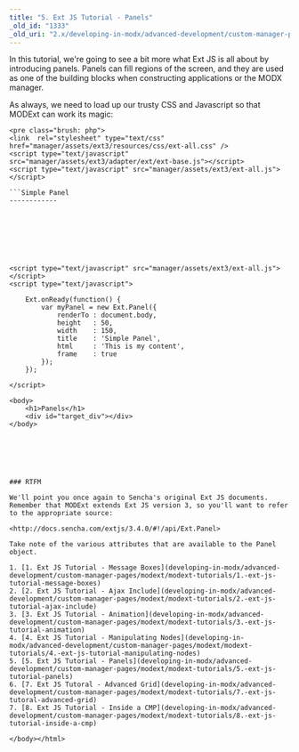 ```yaml
---
title: "5. Ext JS Tutorial - Panels"
_old_id: "1333"
_old_uri: "2.x/developing-in-modx/advanced-development/custom-manager-pages/modext/modext-tutorials/5.-ext-js-tutorial-panels"
---
```


In this tutorial, we're going to see a bit more what Ext JS is all about by introducing panels. Panels can fill regions of the screen, and they are used as one of the building blocks when constructing applications or the MODX manager.

As always, we need to load up our trusty CSS and Javascript so that MODExt can work its magic:

```
<pre class="brush: php">
<link  rel="stylesheet" type="text/css" href="manager/assets/ext3/resources/css/ext-all.css" />
<script type="text/javascript" src="manager/assets/ext3/adapter/ext/ext-base.js"></script>
<script type="text/javascript" src="manager/assets/ext3/ext-all.js"></script>

```Simple Panel
------------

```
<pre class="brush: php">
<html>
    <title>Ext JS Panels</title>
    <link  rel="stylesheet" type="text/css" href="manager/assets/ext3/resources/css/ext-all.css" />
    <script type="text/javascript" src="manager/assets/ext3/adapter/ext/ext-base.js"></script>
    <script type="text/javascript" src="manager/assets/ext3/ext-all.js"></script>
    <script type="text/javascript">
        
        Ext.onReady(function() {
            var myPanel = new Ext.Panel({
                renderTo : document.body,
                height   : 50,
                width    : 150,
                title    : 'Simple Panel',
                html     : 'This is my content',
                frame    : true
            });
        }); 

    </script>
    
    <body>
        <h1>Panels</h1>
        <div id="target_div"></div>
    </body>
</html>

```![](/download/attachments/46465055/Ext+JS+Simple+Panel.jpg?version=1&modificationDate=1371183051000)

### RTFM

We'll point you once again to Sencha's original Ext JS documents. Remember that MODExt extends Ext JS version 3, so you'll want to refer to the appropriate source:

<http://docs.sencha.com/extjs/3.4.0/#!/api/Ext.Panel>

Take note of the various attributes that are available to the Panel object.

1. [1. Ext JS Tutorial - Message Boxes](developing-in-modx/advanced-development/custom-manager-pages/modext/modext-tutorials/1.-ext-js-tutorial-message-boxes)
2. [2. Ext JS Tutorial - Ajax Include](developing-in-modx/advanced-development/custom-manager-pages/modext/modext-tutorials/2.-ext-js-tutorial-ajax-include)
3. [3. Ext JS Tutorial - Animation](developing-in-modx/advanced-development/custom-manager-pages/modext/modext-tutorials/3.-ext-js-tutorial-animation)
4. [4. Ext JS Tutorial - Manipulating Nodes](developing-in-modx/advanced-development/custom-manager-pages/modext/modext-tutorials/4.-ext-js-tutorial-manipulating-nodes)
5. [5. Ext JS Tutorial - Panels](developing-in-modx/advanced-development/custom-manager-pages/modext/modext-tutorials/5.-ext-js-tutorial-panels)
6. [7. Ext JS Tutoral - Advanced Grid](developing-in-modx/advanced-development/custom-manager-pages/modext/modext-tutorials/7.-ext-js-tutoral-advanced-grid)
7. [8. Ext JS Tutorial - Inside a CMP](developing-in-modx/advanced-development/custom-manager-pages/modext/modext-tutorials/8.-ext-js-tutorial-inside-a-cmp)

</body></html>